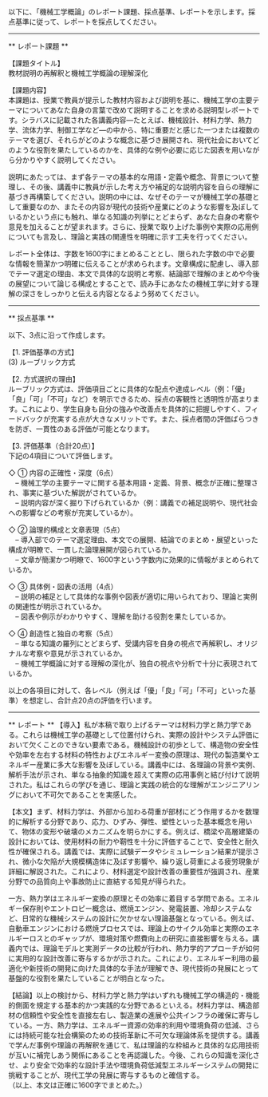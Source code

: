 以下に、「機械工学概論」のレポート課題、採点基準、レポートを示します。採点基準に従って、レポートを採点してください。

---------------------------------------
** レポート課題 **

【課題タイトル】  
教材説明の再解釈と機械工学概論の理解深化

【課題内容】  
本課題は、授業で教員が提示した教材内容および説明を基に、機械工学の主要テーマについてあなた自身の言葉で改めて説明することを求める説明型レポートです。シラバスに記載された各講義内容―たとえば、機械設計、材料力学、熱力学、流体力学、制御工学など―の中から、特に重要だと感じた一つまたは複数のテーマを選び、それらがどのような概念に基づき展開され、現代社会においてどのような役割を果たしているのかを、具体的な例や必要に応じた図表を用いながら分かりやすく説明してください。

説明にあたっては、まず各テーマの基本的な用語・定義や概念、背景について整理し、その後、講義中に教員が示した考え方や補足的な説明内容を自らの理解に基づき再構築してください。説明の中には、なぜそのテーマが機械工学の基礎として重要なのか、またその内容が現代の技術や産業にどのような影響を及ぼしているかという点にも触れ、単なる知識の列挙にとどまらず、あなた自身の考察や意見を加えることが望まれます。さらに、授業で取り上げた事例や実際の応用例についても言及し、理論と実践の関連性を明確に示す工夫を行ってください。

レポート全体は、字数を1600字にまとめることとし、限られた字数の中で必要な情報を簡潔かつ明確に伝えることが求められます。文章構成に配慮し、導入部でテーマ選定の理由、本文で具体的な説明と考察、結論部で理解のまとめや今後の展望について論じる構成とすることで、読み手にあなたの機械工学に対する理解の深さをしっかりと伝える内容となるよう努めてください。

---------------------------------------
** 採点基準 **

以下、3点に沿って作成します。

【1. 評価基準の方式】  
(3) ルーブリック方式

【2. 方式選択の理由】  
ルーブリック方式は、評価項目ごとに具体的な配点や達成レベル（例：「優」「良」「可」「不可」など）を明示できるため、採点の客観性と透明性が高まります。これにより、学生自身も自分の強みや改善点を具体的に把握しやすく、フィードバックが充実する点が大きなメリットです。また、採点者間の評価ばらつきを防ぎ、一貫性のある評価が可能となります。

【3. 評価基準（合計20点）】  
下記の4項目について評価します。

◇ ① 内容の正確性・深度（6点）  
 – 機械工学の主要テーマに関する基本用語・定義、背景、概念が正確に整理され、事実に基づいた解説がされているか。  
 – 説明内容が深く掘り下げられているか（例：講義での補足説明や、現代社会への影響などの考察が充実しているか）。

◇ ② 論理的構成と文章表現（5点）  
 – 導入部でのテーマ選定理由、本文での展開、結論でのまとめ・展望といった構成が明瞭で、一貫した論理展開が図られているか。  
 – 文章が簡潔かつ明瞭で、1600字という字数内に効果的に情報がまとめられているか。

◇ ③ 具体例・図表の活用（4点）  
 – 説明の補足として具体的な事例や図表が適切に用いられており、理論と実例の関連性が明示されているか。  
 – 図表や例示がわかりやすく、理解を助ける役割を果たしているか。

◇ ④ 創造性と独自の考察（5点）  
 – 単なる知識の羅列にとどまらず、受講内容を自身の視点で再解釈し、オリジナルな考察や意見が示されているか。  
 – 機械工学概論に対する理解の深化が、独自の視点や分析で十分に表現されているか。

以上の各項目に対して、各レベル（例えば「優」「良」「可」「不可」といった基準）を想定し、合計点20点の評価を行います。

---------------------------------------
** レポート **
【導入】私が本稿で取り上げるテーマは材料力学と熱力学である。これらは機械工学の基礎として位置付けられ、実際の設計やシステム評価において欠くことのできない要素である。機械設計の初歩として、構造物の安全性や効率を左右する材料の特性およびエネルギー変換の原理は、現代の製造業やエネルギー産業に多大な影響を及ぼしている。講義中には、各理論の背景や実例、解析手法が示され、単なる抽象的知識を超えて実際の応用事例と結び付けて説明された。私はこれらの学びを通じ、理論と実践の統合的な理解がエンジニアリングにおいて不可欠であることを実感した。

【本文】まず、材料力学は、外部から加わる荷重が部材にどう作用するかを数理的に解析する分野であり、応力、ひずみ、弾性、塑性といった基本概念を用いて、物体の変形や破壊のメカニズムを明らかにする。例えば、橋梁や高層建築の設計においては、使用材料の耐力や靭性を十分に評価することで、安全性と耐久性が確保される。講義では、実際に試験データやシミュレーション結果が提示され、微小な欠陥が大規模構造体に及ぼす影響や、繰り返し荷重による疲労現象が詳細に解説された。これにより、材料選定や設計改善の重要性が強調され、産業分野での品質向上や事故防止に直結する知見が得られた。

一方、熱力学はエネルギー変換の原理とその効率に着目する学問である。エネルギー保存則やエントロピー概念は、燃焼エンジン、発電装置、冷却システムなど、日常的な機械システムの設計に欠かせない理論基盤となっている。例えば、自動車エンジンにおける燃焼プロセスでは、理論上のサイクル効率と実際のエネルギーロスとのギャップが、環境対策や燃費向上の研究に直接影響を与える。講義内では、理論モデルと実測データの比較が行われ、熱力学的アプローチが如何に実用的な設計改善に寄与するかが示された。これにより、エネルギー利用の最適化や新技術の開発に向けた具体的な手法が理解でき、現代技術の発展にとって基盤的な役割を果たしていることが明白となった。

【結論】以上の検討から、材料力学と熱力学はいずれも機械工学の構造的・機能的側面を規定する基本的かつ実践的な分野であるといえる。材料力学は、構造部材の信頼性や安全性を直接左右し、製造業の進展や公共インフラの確保に寄与している。一方、熱力学は、エネルギー資源の効率的利用や環境負荷の低減、さらには持続可能な社会構築のための技術革新に不可欠な理論体系を提供する。講義で学んだ事例や理論の再解釈を通じて、私は理論的な枠組みと具体的な応用技術が互いに補完しあう関係にあることを再認識した。今後、これらの知識を深化させ、より安全で効率的な設計手法や環境負荷低減型エネルギーシステムの開発に挑戦することが、現代工学の発展に寄与するものと確信する。  
（以上、本文は正確に1600字でまとめた。）

